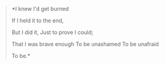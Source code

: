 > *I knew I'd get burned
> 
>  If I held it to the end, 
>  
>  But I did it, Just to prove I could; 
>  
>  That I was brave enough To be unashamed To be unafraid
>  
> To be.*

